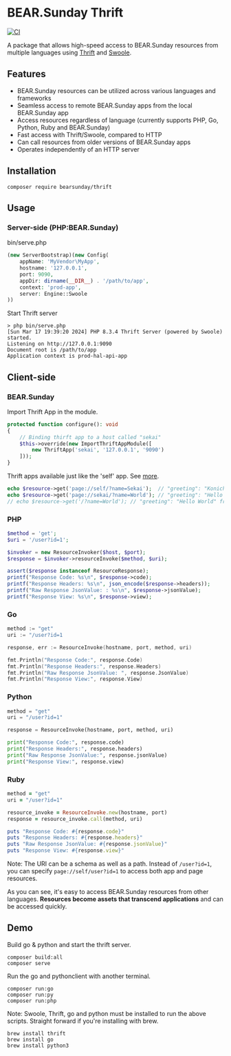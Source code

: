 # BEAR.Sunday Thrift

[![CI](https://github.com/bearsunday/BEAR.Thrift/actions/workflows/main.yml/badge.svg)](https://github.com/bearsunday/BEAR.Thrift/actions/workflows/main.yml)

A package that allows high-speed access to BEAR.Sunday resources from multiple languages using [Thrift](https://thrift.apache.org/) and [Swoole](https://www.php.net/manual/en/book.swoole.php).

## Features

* BEAR.Sunday resources can be utilized across various languages and frameworks
* Seamless access to remote BEAR.Sunday apps from the local BEAR.Sunday app
* Access resources regardless of language (currently supports PHP, Go, Python, Ruby and BEAR.Sunday)
* Fast access with Thrift/Swoole, compared to HTTP
* Can call resources from older versions of BEAR.Sunday apps
* Operates independently of an HTTP server

## Installation

```
composer require bearsunday/thrift
```

## Usage

### Server-side (PHP:BEAR.Sunday)

bin/serve.php

```php
(new ServerBootstrap)(new Config(
    appName: 'MyVendor\MyApp',
    hostname: '127.0.0.1',
    port: 9090,
    appDir: dirname(__DIR__) . '/path/to/app',
    context: 'prod-app',
    server: Engine::Swoole
))
```

Start Thrift server

```shell
> php bin/serve.php
[Sun Mar 17 19:39:20 2024] PHP 8.3.4 Thrift Server (powered by Swoole) started.
Listening on http://127.0.0.1:9090
Document root is /path/to/app
Application context is prod-hal-api-app
```

## Client-side

### BEAR.Sunday

Import Thrift App in the module.
```php
protected function configure(): void
{
    // Binding thirft app to a host called "sekai"
    $this->override(new ImportThriftAppModule([
        new ThriftApp('sekai', '127.0.0.1', '9090')
    ]));
}
```

Thrift apps available just like the 'self' app. See [more](/client/bear_client/main.php).

```php
echo $resource->get('page://self/?name=Sekai');  // "greeting": "Konichiwa Sekai" from local app
echo $resource->get('page://sekai/?name=World'); // "greeting": "Hello World" from remote(127.0.0.1:9090) app
// echo $resource->get('/?name=World'); // "greeting": "Hello World" from remote(127.0.0.1:9090) app
```


### PHP

```php
$method = 'get';
$uri = '/user?id=1';

$invoker = new ResourceInvoker($host, $port);
$response = $invoker->resourceInvoke($method, $uri);

assert($response instanceof ResourceResponse);
printf("Response Code: %s\n", $response->code);
printf("Response Headers: %s\n", json_encode($response->headers));
printf("Raw Response JsonValue: : %s\n", $response->jsonValue);
printf("Response View: %s\n", $response->view);
```

### Go

```go
method := "get"
uri := "/user?id=1

response, err := ResourceInvoke(hostname, port, method, uri)

fmt.Println("Response Code:", response.Code)
fmt.Println("Response Headers:", response.Headers)
fmt.Println("Raw Response JsonValue: ", response.JsonValue)
fmt.Println("Response View:", response.View)
```

### Python

```python
method = "get"
uri = "/user?id=1"

response = ResourceInvoke(hostname, port, method, uri)

print("Response Code:", response.code)
print("Response Headers:", response.headers)
print("Raw Response JsonValue:", response.jsonValue)
print("Response View:", response.view)
```

### Ruby

```Ruby
method = "get"
uri = "/user?id=1"

resource_invoke = ResourceInvoke.new(hostname, port)
response = resource_invoke.call(method, uri)

puts "Response Code: #{response.code}"
puts "Response Headers: #{response.headers}"
puts "Raw Response JsonValue: #{response.jsonValue}"
puts "Response View: #{response.view}"
```

Note: The URI can be a schema as well as a path. Instead of `/user?id=1`, you can specify `page://self/user?id=1` to access both app and page resources.

As you can see, it's easy to access BEAR.Sunday resources from other languages.
**Resources become assets that transcend applications** and can be accessed quickly.


## Demo

Build go & python and start the thrift server.

```
composer build:all
composer serve
```

Run the go and pythonclient with another terminal.

```
composer run:go
composer run:py
composer run:php
```

Note: Swoole, Thrift, go and python must be installed to run the above scripts. Straight forward if you're installing with brew.

```
brew install thrift
brew install go
brew install python3
```
